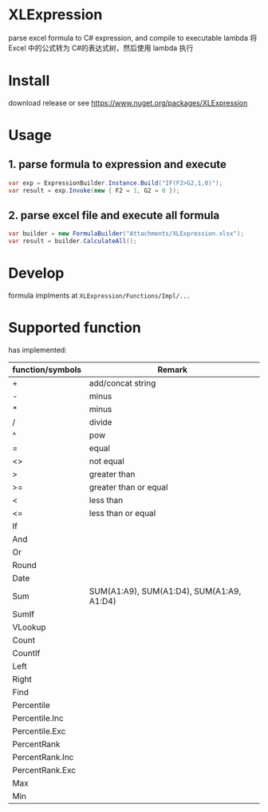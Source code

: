 ﻿# XLExpression

parse excel formula to C# expression, and compile to executable lambda
将 Excel 中的公式转为 C#的表达式树，然后使用 lambda 执行

# Install

download release or see https://www.nuget.org/packages/XLExpression

# Usage

## 1. parse formula to expression and execute

```C#
var exp = ExpressionBuilder.Instance.Build("IF(F2>G2,1,0)");
var result = exp.Invoke(new { F2 = 1, G2 = 0 });
```

## 2. parse excel file and execute all formula

```C#
var builder = new FormulaBuilder("Attachments/XLExpression.xlsx");
var result = builder.CalculateAll();
```

# Develop

formula implments at `XLExpression/Functions/Impl/...`

# Supported function

has implemented:

| function/symbols | Remark                                    |
| ---------------- | ----------------------------------------- |
| +                | add/concat string                         |
| -                | minus                                     |
| \*               | minus                                     |
| /                | divide                                    |
| ^                | pow                                       |
| =                | equal                                     |
| <>               | not equal                                 |
| >                | greater than                              |
| >=               | greater than or equal                     |
| <                | less than                                 |
| <=               | less than or equal                        |
| If               |                                           |
| And              |                                           |
| Or               |                                           |
| Round            |                                           |
| Date             |                                           |
| Sum              | SUM(A1:A9), SUM(A1:D4), SUM(A1:A9, A1:D4) |
| SumIf            |                                           |
| VLookup          |                                           |
| Count            |                                           |
| CountIf          |                                           |
| Left             |                                           |
| Right            |                                           |
| Find             |                                           |
| Percentile       |                                           |
| Percentile.Inc   |                                           |
| Percentile.Exc   |                                           |
| PercentRank      |                                           |
| PercentRank.Inc  |                                           |
| PercentRank.Exc  |                                           |
| Max              |                                           |
| Min              |                                           |
